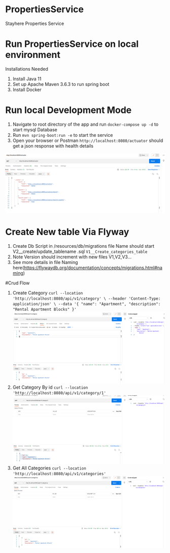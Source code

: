  
# PropertiesService
Stayhere Properties Service

# Run PropertiesService on local environment
Installations Needed
1. Install Java 11
2. Set up Apache Maven 3.6.3 to run spring boot
3. Install Docker

# Run local Development Mode
1. Navigate to root directory of the app and run `docker-compose up -d` to start mysql Database
2. Run `mvn spring-boot:run -e` to start the service 
3. Open your browser or Postman `http://localhost:8080/actuator` should get a json response with health details 

![img.png](img.png)

# Create New table Via Flyway
1. Create Db Script in /resources/db/migrations file Name should start V2__create/update_tablename .sql `V1__Create_categories_table`
2. Note Version should increment with new files V1,V2,V3...
3. See more details in file Naming here(https://flywaydb.org/documentation/concepts/migrations.html#naming)

#Crud Flow
1. Create Category `curl --location 'http://localhost:8080/api/v1/category' \
   --header 'Content-Type: application/json' \
   --data '{
   "name": "Apartment",
   "description": "Rental Apartment Blocks"
   }'` ![img_3.png](img_3.png)
2. Get Category By id `curl --location 'http://localhost:8080/api/v1/category/1'` ![img_2.png](img_2.png)
3. Get All Categories `curl --location 'http://localhost:8080/api/v1/categories'` ![img_1.png](img_1.png)

